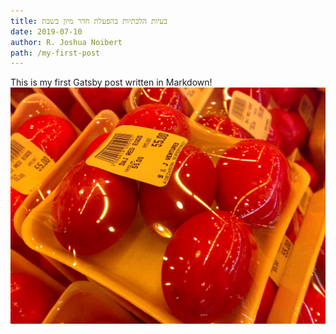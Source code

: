 ```yaml
---
title: בעיות הלכתיות בהפעלת חדר מיון בשבת
date: 2019-07-10
author: R. Joshua Noibert
path: /my-first-post
---
```

This is my first Gatsby post written in Markdown!  
![Chinese Salty Egg](./salty_egg.jpg)